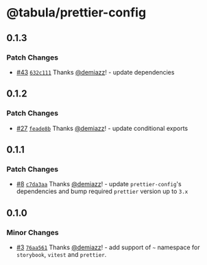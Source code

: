 # @tabula/prettier-config

## 0.1.3

### Patch Changes

- [#43](https://github.com/ReTable/ui-kit/pull/43) [`632c111`](https://github.com/ReTable/ui-kit/commit/632c1119d617435e39639610ae8fb566c9cc1485) Thanks [@demiazz](https://github.com/demiazz)! - update dependencies

## 0.1.2

### Patch Changes

- [#27](https://github.com/ReTable/ui-kit/pull/27) [`feade8b`](https://github.com/ReTable/ui-kit/commit/feade8b2f8e51fc2cf5f7805526808f310d66e07) Thanks [@demiazz](https://github.com/demiazz)! - update conditional exports

## 0.1.1

### Patch Changes

- [#8](https://github.com/ReTable/ui-kit/pull/8) [`c7da3aa`](https://github.com/ReTable/ui-kit/commit/c7da3aa6e39caf22e7ebe54a9cfdeab94000e229) Thanks [@demiazz](https://github.com/demiazz)! - update `prettier-config`'s dependencies and bump required `prettier` version up to `3.x`

## 0.1.0

### Minor Changes

- [#3](https://github.com/ReTable/ui-kit/pull/3) [`76aa561`](https://github.com/ReTable/ui-kit/commit/76aa56191aa4ee7c0eae465eca55d2d4ea5a433f) Thanks [@demiazz](https://github.com/demiazz)! - add support of `~` namespace for `storybook`, `vitest` and `prettier`.
